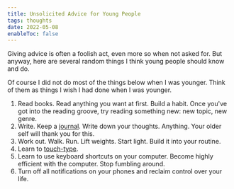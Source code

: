 ```yaml
---
title: Unsolicited Advice for Young People
tags: thoughts
date: 2022-05-08
enableToc: false
---
```


Giving advice is often a foolish act, even more so when not asked for. But anyway, here are several random things I think young people should know and do.

Of course I did not do most of the things below when I was younger. Think of them as things I wish I had done when I was younger.

1. Read books. Read anything you want at first. Build a habit. Once you've got into the reading groove, try reading something new: new topic, new genre.
2. Write. Keep a [journal](envy). Write down your thoughts. Anything. Your older self will thank you for this.
3. Work out. Walk. Run. Lift weights. Start light. Build it into your routine.
4. Learn to [touch-type](https://www.typingclub.com/).
5. Learn to use keyboard shortcuts on your computer. Become highly efficient with the computer. Stop fumbling around.
6. Turn off all notifications on your phones and reclaim control over your life.
